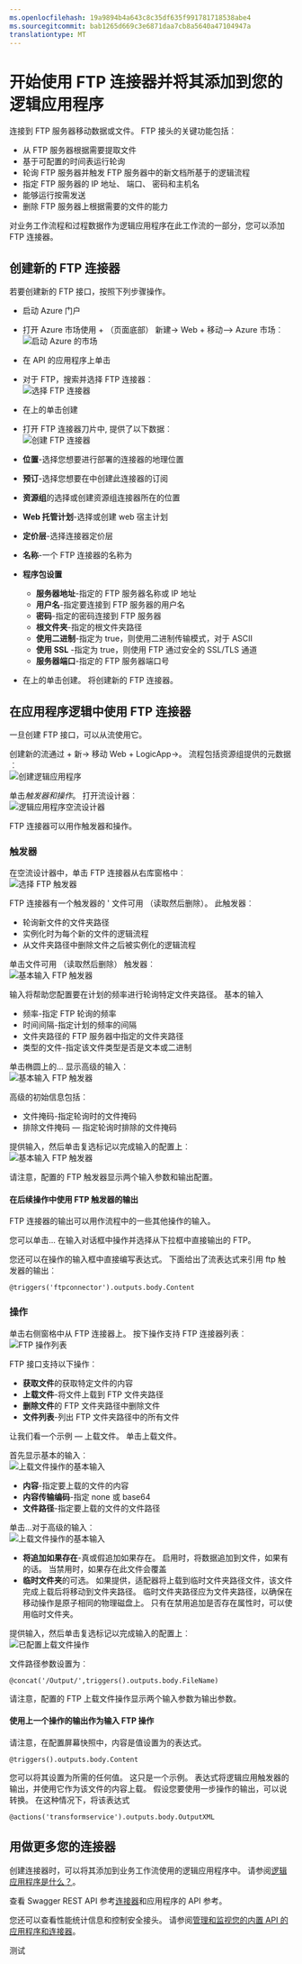 ```yaml
---
ms.openlocfilehash: 19a9894b4a643c8c35df635f991781718538abe4
ms.sourcegitcommit: bab1265d669c3e6871daa7cb8a5640a47104947a
translationtype: MT
---
```

<properties
    pageTitle="在应用程序逻辑中使用 FTP 接口 |Microsoft Azure 应用程序服务"
    description="如何创建和配置 FTP 接口或 API 的应用程序并在 Azure 应用程序服务中的一个逻辑应用程序中使用它"
    authors="rajram"
    manager="dwrede"
    editor=""
    services="app-service\logic"
    documentationCenter=""/>

<tags
    ms.service="app-service-logic"
    ms.workload="integration"
    ms.tgt_pltfrm="na"
    ms.devlang="na"
    ms.topic="article"
    ms.date="08/23/2015"
    ms.author="rajram"/>

# 开始使用 FTP 连接器并将其添加到您的逻辑应用程序
连接到 FTP 服务器移动数据或文件。 FTP 接头的关键功能包括︰

- 从 FTP 服务器根据需要提取文件
- 基于可配置的时间表运行轮询
- 轮询 FTP 服务器并触发 FTP 服务器中的新文档所基于的逻辑流程
- 指定 FTP 服务器的 IP 地址、 端口、 密码和主机名
- 能够运行按需发送
- 删除 FTP 服务器上根据需要的文件的能力

对业务工作流程和过程数据作为逻辑应用程序在此工作流的一部分，您可以添加 FTP 连接器。 

## 创建新的 FTP 连接器
若要创建新的 FTP 接口，按照下列步骤操作。
- 启动 Azure 门户
- 打开 Azure 市场使用 + （页面底部） 新建-> Web + 移动--> Azure 市场︰  
![启动 Azure 的市场][1]

- 在 API 的应用程序上单击
- 对于 FTP，搜索并选择 FTP 连接器︰  
![选择 FTP 连接器][2]

- 在上的单击创建
- 打开 FTP 连接器刀片中, 提供了以下数据︰  
![创建 FTP 连接器][3]

- **位置**-选择您想要进行部署的连接器的地理位置
- **预订**-选择您想要在中创建此连接器的订阅
- **资源组**的选择或创建资源组连接器所在的位置
- **Web 托管计划**-选择或创建 web 宿主计划
- **定价层**-选择连接器定价层
- **名称**-一个 FTP 连接器的名称为
- **程序包设置**
    - **服务器地址**-指定的 FTP 服务器名称或 IP 地址
    - **用户名**-指定要连接到 FTP 服务器的用户名
    - **密码**-指定的密码连接到 FTP 服务器
    - **根文件夹**-指定的根文件夹路径
    - **使用二进制**-指定为 true，则使用二进制传输模式，对于 ASCII
    - **使用 SSL** -指定为 true，则使用 FTP 通过安全的 SSL/TLS 通道
    - **服务器端口**-指定的 FTP 服务器端口号
- 在上的单击创建。 将创建新的 FTP 连接器。

## 在应用程序逻辑中使用 FTP 连接器
一旦创建 FTP 接口，可以从流使用它。

创建新的流通过 + 新-> 移动 Web + LogicApp->。 流程包括资源组提供的元数据︰  
![创建逻辑应用程序][4]

单击*触发器和操作*。 打开流设计器︰  
![逻辑应用程序空流设计器][5]

FTP 连接器可以用作触发器和操作。

### 触发器
在空流设计器中，单击 FTP 连接器从右库窗格中︰  
![选择 FTP 触发器][6]

FTP 连接器有一个触发器的 ' 文件可用 （读取然后删除）。 此触发器︰

- 轮询新文件的文件夹路径
- 实例化时为每个新的文件的逻辑流程
- 从文件夹路径中删除文件之后被实例化的逻辑流程

单击文件可用 （读取然后删除） 触发器︰  
![基本输入 FTP 触发器][7]

输入将帮助您配置要在计划的频率进行轮询特定文件夹路径。 基本的输入
- 频率-指定 FTP 轮询的频率
- 时间间隔-指定计划的频率的间隔
- 文件夹路径的 FTP 服务器中指定的文件夹路径
- 类型的文件-指定该文件类型是否是文本或二进制

单击椭圆上的... 显示高级的输入︰  
![基本输入 FTP 触发器][8]

高级的初始信息包括︰
- 文件掩码-指定轮询时的文件掩码
- 排除文件掩码 — 指定轮询时排除的文件掩码

提供输入，然后单击复选标记以完成输入的配置上︰  
![基本输入 FTP 触发器][9]

请注意，配置的 FTP 触发器显示两个输入参数和输出配置。

#### 在后续操作中使用 FTP 触发器的输出
FTP 连接器的输出可以用作流程中的一些其他操作的输入。

您可以单击... 在输入对话框中操作并选择从下拉框中直接输出的 FTP。

您还可以在操作的输入框中直接编写表达式。 下面给出了流表达式来引用 ftp 触发器的输出︰

    @triggers('ftpconnector').outputs.body.Content

### 操作
单击右侧窗格中从 FTP 连接器上。 按下操作支持 FTP 连接器列表︰  
![FTP 操作列表][10]

FTP 接口支持以下操作︰

- **获取文件**的获取特定文件的内容
- **上载文件**-将文件上载到 FTP 文件夹路径
- **删除文件**的 FTP 文件夹路径中删除文件
- **文件列表**-列出 FTP 文件夹路径中的所有文件

让我们看一个示例 — 上载文件。 单击上载文件。

首先显示基本的输入︰  
![上载文件操作的基本输入][11]


- **内容**-指定要上载的文件的内容
- **内容传输编码**-指定 none 或 base64
- **文件路径**-指定要上载的文件的文件路径

单击...对于高级的输入︰  
![上载文件操作的基本输入][12]


- **将追加如果存在**-真或假追加如果存在。 启用时，将数据追加到文件，如果有的话。 当禁用时，如果存在此文件会覆盖
- **临时文件夹**的可选。 如果提供，适配器将上载到临时文件夹路径文件，该文件完成上载后将移动到文件夹路径。 临时文件夹路径应为文件夹路径，以确保在移动操作是原子相同的物理磁盘上。 只有在禁用追加是否存在属性时，可以使用临时文件夹。

提供输入，然后单击复选标记以完成输入的配置上︰  
![已配置上载文件操作][13]

文件路径参数设置为︰

    @concat('/Output/',triggers().outputs.body.FileName)

请注意，配置的 FTP 上载文件操作显示两个输入参数为输出参数。

#### 使用上一个操作的输出作为输入 FTP 操作
请注意，在配置屏幕快照中，内容是值设置为的表达式。

    @triggers().outputs.body.Content


您可以将其设置为所需的任何值。 这只是一个示例。 表达式将逻辑应用触发器的输出，并使用它作为该文件的内容上载。 假设您要使用一步操作的输出，可以说转换。 在这种情况下，将该表达式

    @actions('transformservice').outputs.body.OutputXML

## 用做更多您的连接器
创建连接器时，可以将其添加到业务工作流使用的逻辑应用程序中。 请参阅[逻辑应用程序是什么？](app-service-logic-what-are-logic-apps.md)。

查看 Swagger REST API 参考[连接器](http://go.microsoft.com/fwlink/p/?LinkId=529766)和应用程序的 API 参考。

您还可以查看性能统计信息和控制安全接头。 请参阅[管理和监视您的内置 API 的应用程序和连接器](app-service-logic-monitor-your-connectors.md)。

<!-- Image reference -->
[1]: ./media/app-service-logic-connector-ftp/LaunchAzureMarketplace.PNG
[2]: ./media/app-service-logic-connector-ftp/SelectFTPConnector.PNG
[3]: ./media/app-service-logic-connector-ftp/CreateFTPConnector.PNG
[4]: ./media/app-service-logic-connector-ftp/CreateLogicApp.PNG
[5]: ./media/app-service-logic-connector-ftp/LogicAppEmptyFlowDesigner.PNG
[6]: ./media/app-service-logic-connector-ftp/ChooseFTPTrigger.PNG
[7]: ./media/app-service-logic-connector-ftp/BasicInputsFTPTrigger.PNG
[8]: ./media/app-service-logic-connector-ftp/AdvancedInputsFTPTrigger.PNG
[9]: ./media/app-service-logic-connector-ftp/ConfiguredFTPTrigger.PNG
[10]: ./media/app-service-logic-connector-ftp/ListOfFTPActions.PNG
[11]: ./media/app-service-logic-connector-ftp/BasicInputsUploadFile.PNG
[12]: ./media/app-service-logic-connector-ftp/AdvancedInputsUploadFile.PNG
[13]: ./media/app-service-logic-connector-ftp/ConfiguredUploadFile.PNG
 

测试
